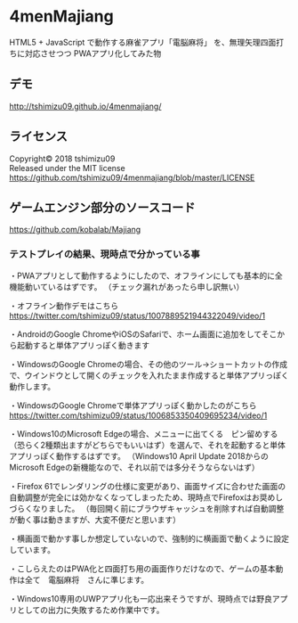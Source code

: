 # 4menMajiang
HTML5 + JavaScript で動作する麻雀アプリ「電脳麻将」
を、無理矢理四面打ちに対応させつつ
PWAアプリ化してみた物

## デモ
http://tshimizu09.github.io/4menmajiang/

## ライセンス
Copyright&copy; 2018 tshimizu09<br>
Released under the MIT license<br>
https://github.com/tshimizu09/4menmajiang/blob/master/LICENSE

## ゲームエンジン部分のソースコード
https://github.com/kobalab/Majiang

### テストプレイの結果、現時点で分かっている事
・PWAアプリとして動作するようにしたので、オフラインにしても基本的に全機能動いているはずです。
（チェック漏れがあったら申し訳無い）

・オフライン動作デモはこちら
https://twitter.com/tshimizu09/status/1007889521944322049/video/1

・AndroidのGoogle ChromeやiOSのSafariで、ホーム画面に追加をしてそこから起動すると単体アプリっぽく動きます

・WindowsのGoogle Chromeの場合、その他のツール→ショートカットの作成で、ウインドウとして開くのチェックを入れたまま作成すると単体アプリっぽく動作します。

・WindowsのGoogle Chromeで単体アプリっぽく動かしたのがこちら
https://twitter.com/tshimizu09/status/1006853350409695234/video/1

・Windows10のMicrosoft Edgeの場合、メニューに出てくる　ピン留めする（恐らく2種類出ますがどちらでもいいはず）を選んで、それを起動すると単体アプリっぽく動作するはずです。
（Windows10 April Update 2018からのMicrosoft Edgeの新機能なので、それ以前では多分そうならないはず）

・Firefox 61でレンダリングの仕様に変更があり、画面サイズに合わせた画面の自動調整が完全には効かなくなってしまったため、現時点でFirefoxはお奨めしづらくなりました。
（毎回開く前にブラウザキャッシュを削除すれば自動調整が動く事は動きますが、大変不便だと思います）

・横画面で動かす事しか想定していないので、強制的に横画面で動くように設定しています。

・こしらえたのはPWA化と四面打ち用の画面作りだけなので、ゲームの基本動作は全て　電脳麻将　さんに準じます。

・Windows10専用のUWPアプリ化も一応出来そうですが、現時点では野良アプリとしての出力に失敗するため作業中です。
